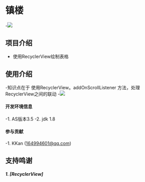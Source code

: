 # 镇楼
-![ ](https://raw.githubusercontent.com/skpy5272/LikeExcel/master/img/little_yellow_chicken.jpeg)
## 项目介绍
   - 使用RecyclerView绘制表格
## 使用介绍
   -知识点在于 使用RecyclerView。addOnScrollListener 方法，处理RecyclerView之间的联动
   -![ ](https://raw.githubusercontent.com/skpy5272/LikeExcel/master/img/simple.png)
#### 开发环境信息
   -1. AS版本3.5
   -2. jdk 1.8

#### 参与贡献
   -1. KKan (164994601@qq.com)


## 支持鸣谢
##### 1. [RecyclerView]
